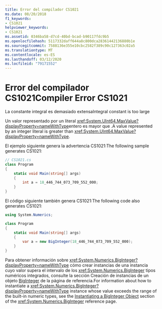 ```yaml
---
title: Error del compilador CS1021
ms.date: 08/20/2018
f1_keywords:
- CS1021
helpviewer_keywords:
- CS1021
ms.assetid: 0346ba58-d7cd-40bd-bcad-b90117fdc9b5
ms.openlocfilehash: 5117332daff644a8c800dca28361442136880b1e
ms.sourcegitcommit: 7588136e355e10cbc2582f389c90c127363c02a5
ms.translationtype: MT
ms.contentlocale: es-ES
ms.lasthandoff: 03/12/2020
ms.locfileid: "79171552"
---
```

# <a name="compiler-error-cs1021"></a><span data-ttu-id="e6293-102">Error del compilador CS1021</span><span class="sxs-lookup"><span data-stu-id="e6293-102">Compiler Error CS1021</span></span>

<span data-ttu-id="e6293-103">La constante integral es demasiado extensa</span><span class="sxs-lookup"><span data-stu-id="e6293-103">Integral constant is too large</span></span>  
  
<span data-ttu-id="e6293-104">Un valor representado por un literal <xref:System.UInt64.MaxValue?displayProperty=nameWithType>entero es mayor que .</span><span class="sxs-lookup"><span data-stu-id="e6293-104">A value represented by an integer literal is greater than <xref:System.UInt64.MaxValue?displayProperty=nameWithType>.</span></span>  
  
<span data-ttu-id="e6293-105">El ejemplo siguiente genera la advertencia CS1021:</span><span class="sxs-lookup"><span data-stu-id="e6293-105">The following sample generates CS1021:</span></span>  

```csharp
// CS1021.cs  
class Program
{
    static void Main(string[] args)
    {
        int a = 18_446_744_073_709_552_000;
    }
}  
```

<span data-ttu-id="e6293-106">El código siguiente también genera CS1021:</span><span class="sxs-lookup"><span data-stu-id="e6293-106">The following code also generates CS1021:</span></span>

```csharp
using System.Numerics;

class Program
{
    static void Main(string[] args)
    {
        var a = new BigInteger(18_446_744_073_709_552_000);
    }
}
```

<span data-ttu-id="e6293-107">Para obtener información sobre <xref:System.Numerics.BigInteger?displayProperty=nameWithType> cómo crear instancias de una instancia cuyo valor supera el intervalo de los <xref:System.Numerics.BigInteger> tipos numéricos integrados, consulte la sección Creación de instancias de un objeto [BigInteger](https://docs.microsoft.com/dotnet/api/System.Numerics.BigInteger#instantiating-a-biginteger-object) de la página de referencia.</span><span class="sxs-lookup"><span data-stu-id="e6293-107">For information about how to instantiate a <xref:System.Numerics.BigInteger?displayProperty=nameWithType> instance whose value exceeds the range of the built-in numeric types, see the [Instantiating a BigInteger Object](https://docs.microsoft.com/dotnet/api/System.Numerics.BigInteger#instantiating-a-biginteger-object) section of the  <xref:System.Numerics.BigInteger> reference page.</span></span>
